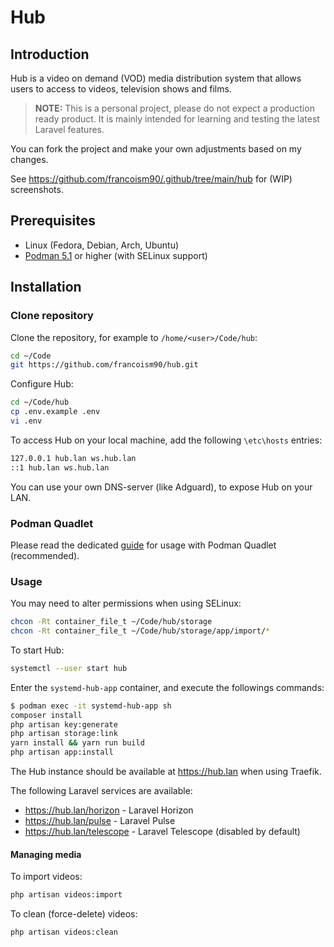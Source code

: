 # Hub

## Introduction

Hub is a video on demand (VOD) media distribution system that allows users to access to videos, television shows and films.

> **NOTE:** This is a personal project, please do not expect a production ready product. It is mainly intended for learning and testing the latest Laravel features.

You can fork the project and make your own adjustments based on my changes.

See <https://github.com/francoism90/.github/tree/main/hub> for (WIP) screenshots.

## Prerequisites

- Linux (Fedora, Debian, Arch, Ubuntu)
- [Podman 5.1](https://podman.io/) or higher (with SELinux support)

## Installation

### Clone repository

Clone the repository, for example to `/home/<user>/Code/hub`:

```bash
cd ~/Code
git https://github.com/francoism90/hub.git
```

Configure Hub:

```bash
cd ~/Code/hub
cp .env.example .env
vi .env
```

To access Hub on your local machine, add the following `\etc\hosts` entries:

```md
127.0.0.1 hub.lan ws.hub.lan
::1 hub.lan ws.hub.lan
```

You can use your own DNS-server (like Adguard), to expose Hub on your LAN.

### Podman Quadlet

Please read the dedicated [guide](https://github.com/francoism90/hub/tree/main/podman) for usage with Podman Quadlet (recommended).

### Usage

You may need to alter permissions when using SELinux:

```bash
chcon -Rt container_file_t ~/Code/hub/storage
chcon -Rt container_file_t ~/Code/hub/storage/app/import/*
```

To start Hub:

```bash
systemctl --user start hub
```

Enter the `systemd-hub-app` container, and execute the followings commands:

```bash
$ podman exec -it systemd-hub-app sh
composer install
php artisan key:generate
php artisan storage:link
yarn install && yarn run build
php artisan app:install
```

The Hub instance should be available at <https://hub.lan> when using Traefik.

The following Laravel services are available:

- <https://hub.lan/horizon> - Laravel Horizon
- <https://hub.lan/pulse> - Laravel Pulse
- <https://hub.lan/telescope> - Laravel Telescope (disabled by default)

#### Managing media

To import videos:

```bash
php artisan videos:import
```

To clean (force-delete) videos:

```bash
php artisan videos:clean
```
